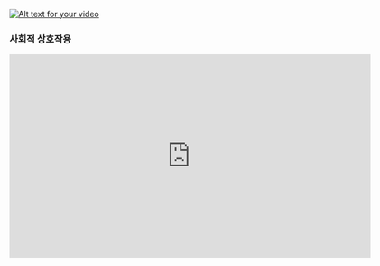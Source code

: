 
[![Alt text for your video](http://img.youtube.com/vi/VIDEO-ID/0.jpg)]()


### 사회적 상호작용
<html>
<head></head>
<body>
<iframe width="640" height="360" src="https://www.youtube.com/watch?v=X9RNKX111RY" frameborder="0" allow="autoplay; encrypted-media" allowfullscreen></iframe>
</body>
</html>
<br>
